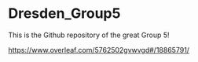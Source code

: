 # Dresden_Group5
This is the Github repository of the great Group 5!

https://www.overleaf.com/5762502gvwvgd#/18865791/
